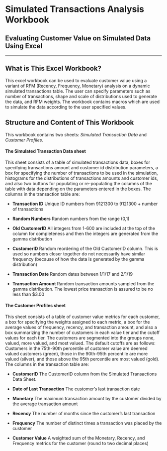 # Simulated Transactions Analysis Workbook
## Evaluating Customer Value on Simulated Data Using Excel 
***

## What is This Excel Workbook?

<p> This excel workbook can be used to evaluate customer value using a variant of RFM (Recency, Frequency, Monetary) analysis on a dynamic simulated transactions table. The user can specify parameters such as number of transactions, shape and scale of
distributions used to generate the data, and RFM weights. The workbook contains macros which are used to simulate the data according to the user
specified values.
</p>

## Structure and Content of This Workbook 

<p>
This workbook contains two sheets: <i>Simulated Transaction Data</i> and <i>Customer Profiles</i>.
</p>

#### The Simulated Transaction Data sheet
<p>
This sheet consists of a table of simulated transactions data, boxes for specifying transactions amount and customer id distribution parameters, a box for specifying the number of 
transactions to be used in the simulation, histograms for the distributions
of transactions amounts and customer ids, and also two buttons for populating
or re-populating the columns of the table with data depending on the parameters entered in the boxes. The columns in the transaction table are:
</p>

<p><ul><li> <b>Transaction ID</b> Unique ID numbers from 9121300 to 9121300 +  number of transactions
</li></ul></p>
<p><ul><li> <b>Random Numbers</b> Random numbers from the range (0,1)
</li></ul></p>
<p><ul><li> <b>Old CustomerID</b> All integers from 1-600 are included at the top of the column for completeness and then the integers are generated from the gamma distribution
</li></ul></p>
<p><ul><li> <b>CustomerID</b> Random reordering of the Old CustomerID column. This is used so numbers closer together do not necessarily have similar frequency (because of how the data is generated by the gamma distribution)
</li></ul></p>
<p><ul><li> <b>Transaction Date</b> Random dates between 1/1/17 and 2/1/19
</li></ul></p>
<p><ul><li> <b>Transaction Amount</b> Random transaction amounts sampled from the gamma distribution. The lowest price transaction is assured to be no less than $3.00
</li></ul></p>

#### The Customer Profiles sheet

<p> This sheet consists of a table of customer value metrics for each customer, a box for specifying the weights assigned to each metric, a box for the average values of frequency, recency, and transaction amount, and also a box summarizing the number of customers in each value tier and the cutoff values for each tier. The customers are segmented into the groups none, valued, more valued, and most valued. The default cutoffs are as follows: Customers in the 75th-90th  percentile of customer value are deemed valued customers (green), those in the 90th-95th percentile are more valued (silver), and those above the 95th percentile are most valued (gold). The columns in the transaction table are: </p>

<p><ul><li> <b>CustomerID</b> The CustomerID column from the Simulated Transactions Data Sheet. </li></ul></p>
<p><ul><li> <b>Date of Last Transaction</b> The customer’s last transaction date</li></ul></p>
<p><ul><li> <b>Monetary</b> The maximum transaction amount by the customer divided by the average transaction amount </li></ul></p>
<p><ul><li> <b>Recency</b> The number of months since the customer’s last transaction</li></ul></p>
<p><ul><li> <b>Frequency</b> The number of distinct times a transaction was placed by the customer </li></ul></p>
<p><ul><li> <b>Customer Value</b> A weighted sum of the Monetary, Recency, and Frequency metrics for the customer (round to two decimal places) </li></ul></p>







